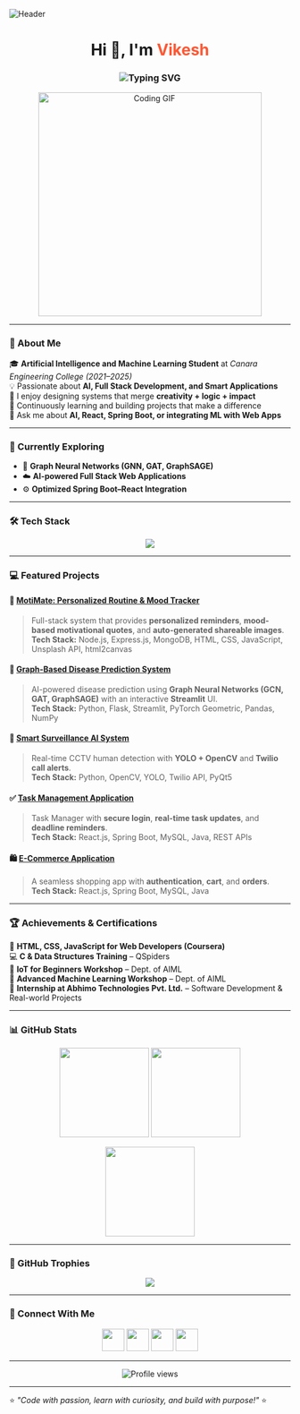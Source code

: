 ![Header](https://user-images.githubusercontent.com/74038190/241765440-80728820-e06b-4f96-9c9e-9df46f0cc0a5.gif)

<h1 align="center">Hi 👋, I'm <span style="color:#ff5733;">Vikesh</span></h1>

<h3 align="center">
  <img src="https://readme-typing-svg.herokuapp.com?font=Poppins&weight=600&size=24&duration=3500&pause=700&color=36BCF7&center=true&vCenter=true&width=600&lines=AI+%26+Machine+Learning+Engineer;Full+Stack+Developer;Innovator+%7C+Problem+Solver;Tech+Enthusiast+%7C+Vision+Creator" alt="Typing SVG" />
</h3>

<p align="center">
  <img src="https://media.tenor.com/qJ5evVs-_uUAAAAC/coding.gif" width="400" alt="Coding GIF"/>
</p>

---

### 🌟 About Me  
🎓 **Artificial Intelligence and Machine Learning Student** at *Canara Engineering College (2021–2025)*  
💡 Passionate about **AI, Full Stack Development, and Smart Applications**  
🧩 I enjoy designing systems that merge **creativity + logic + impact**  
🚀 Continuously learning and building projects that make a difference  
💬 Ask me about **AI, React, Spring Boot, or integrating ML with Web Apps**

---

### 🧠 Currently Exploring
- 🧬 **Graph Neural Networks (GNN, GAT, GraphSAGE)**  
- ☁️ **AI-powered Full Stack Web Applications**  
- ⚙️ **Optimized Spring Boot–React Integration**  

---

### 🛠️ Tech Stack
<p align="center">
  <img src="https://skillicons.dev/icons?i=python,java,c,html,css,javascript,react,spring,bootstrap,mysql,mongodb,nodejs,express,git,postman,opencv,pycharm,vscode&perline=9" />
</p>

---

### 💻 Featured Projects

#### 🌈 [MotiMate: Personalized Routine & Mood Tracker](https://github.com/vikeshkulal/MotiMate)
> Full-stack system that provides **personalized reminders**, **mood-based motivational quotes**, and **auto-generated shareable images**.  
**Tech Stack:** Node.js, Express.js, MongoDB, HTML, CSS, JavaScript, Unsplash API, html2canvas  

#### 🧬 [Graph-Based Disease Prediction System](https://github.com/vikeshkulal/Gene_Disease_Association_Prediction_with_GAT)
> AI-powered disease prediction using **Graph Neural Networks (GCN, GAT, GraphSAGE)** with an interactive **Streamlit** UI.  
**Tech Stack:** Python, Flask, Streamlit, PyTorch Geometric, Pandas, NumPy  

#### 🧠 [Smart Surveillance AI System](https://github.com/vikeshkulal/Smart-Surveillance)
> Real-time CCTV human detection with **YOLO + OpenCV** and **Twilio call alerts**.  
**Tech Stack:** Python, OpenCV, YOLO, Twilio API, PyQt5  

#### ✅ [Task Management Application](https://github.com/vikeshkulal/Task-Manager)
> Task Manager with **secure login**, **real-time task updates**, and **deadline reminders**.  
**Tech Stack:** React.js, Spring Boot, MySQL, Java, REST APIs  

#### 🛍️ [E-Commerce Application](https://github.com/vikeshkulal/Ecommerce)
> A seamless shopping app with **authentication**, **cart**, and **orders**.  
**Tech Stack:** React.js, Spring Boot, MySQL, Java  

---

### 🏆 Achievements & Certifications  
📜 **HTML, CSS, JavaScript for Web Developers (Coursera)**  
💻 **C & Data Structures Training** – QSpiders  
🔌 **IoT for Beginners Workshop** – Dept. of AIML  
🧠 **Advanced Machine Learning Workshop** – Dept. of AIML  
💼 **Internship at Abhimo Technologies Pvt. Ltd.** – Software Development & Real-world Projects  

---

### 📊 GitHub Stats
<p align="center">
  <img src="https://github-readme-stats.vercel.app/api?username=vikeshkulal&show_icons=true&theme=tokyonight" height="160px"/>
  <img src="https://github-readme-streak-stats.herokuapp.com?user=vikeshkulal&theme=tokyonight" height="160px"/>
</p>

<p align="center">
  <img src="https://github-readme-stats.vercel.app/api/top-langs/?username=vikeshkulal&layout=compact&theme=tokyonight" height="160px"/>
</p>

---

### 🏅 GitHub Trophies
<p align="center">
  <img src="https://github-profile-trophy.vercel.app/?username=vikeshkulal&theme=onedark&no-frame=true&margin-w=10" />
</p>

---

### 🤝 Connect With Me
<p align="center">
  <a href="mailto:vikeshkulal89@gmail.com"><img src="https://skillicons.dev/icons?i=gmail" width="40" /></a>
  <a href="https://linkedin.com/in/vikesh-kulal-9477b0228"><img src="https://skillicons.dev/icons?i=linkedin" width="40" /></a>
  <a href="https://github.com/vikeshkulal"><img src="https://skillicons.dev/icons?i=github" width="40" /></a>
  <a href="https://vikesh-vision-forge.lovable.app/"><img src="https://skillicons.dev/icons?i=react" width="40" /></a>
</p>

---

<p align="center">
  <img src="https://komarev.com/ghpvc/?username=vikeshkulal&label=Profile+Views&color=blueviolet&style=flat-square" alt="Profile views"/>
</p>

---

⭐ *"Code with passion, learn with curiosity, and build with purpose!"* ⭐
